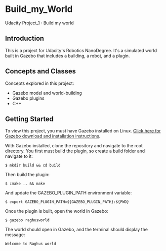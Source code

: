 # Build_my_World
Udacity Project_1 : Build my world


## Introduction
This is a project for Udacity's Robotics NanoDegree. It's a simulated world built in Gazebo that includes a building, a robot, and a plugin.

## Concepts and Classes
Concepts explored in this project:

  - Gazebo model and world-building
  - Gazebo plugins
  - C++

## Getting Started
To view this project, you must have Gazebo installed on Linux. [Click here for Gazebo download and installation instructions](http://gazebosim.org).

With Gazebo installed, clone the repository and navigate to the root directory. You first must build the plugin, so create a build folder and navigate to it:

```
$ mkdir build && cd build
```
Then build the plugin:

```
$ cmake .. && make
```

And update the GAZEBO_PLUGIN_PATH environment variable:

```
$ export GAZEBO_PLUGIN_PATH=${GAZEBO_PLUGIN_PATH}:${PWD}
```

Once the plugin is built, open the world in Gazebo:

```
$ gazebo raghusworld
```

The world should open in Gazebo, and the terminal should display the message:

```
Welcome to Raghus world
```
